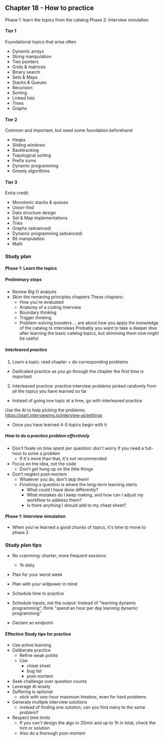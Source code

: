 ## Chapter 18 - How to practice

Phase 1: learn the topics from the catalog
Phase 2: Interview simulation

#### Tier 1

Foundational topics that arise often

- Dynamic arrays
- String manipulation
- Two pointers
- Grids & matrices
- Binary search
- Sets & Maps
- Stacks & Queues
- Recursion
- Sorting
- Linked lists
- Trees
- Graphs

#### Tier 2

Common and important, but need some foundation beforehand

- Heaps
- Sliding windows
- Backtracking
- Topological sorting
- Prefix sums
- Dynamic programming
- Greedy algorithms

#### Tier 3

Extra credit

- Monotonic stacks & queues
- Union-find
- Data structure design
- Set & Map implementations
- Tries
- Graphs (advanced)
- Dynamic programming (advanced)
- Bit manipulation
- Math

### Study plan

#### Phase 1: Learn the topics

##### Preliminary steps

- Review Big O analysis
- Skim the remaning principles chapters
  These chapters:
  - How you're evaluated
  - Anatomy of a coding interview
  - Boundary thinking
  - Trigger thinking
  - Problem-solving boosters
    ... are about how you apply the knowledge of the catalog to interviews
    Probably you want to take a deeper dive after learning the basic catelog topics, but skimming them now might be useful

##### Interleaved practice

1. Learn a topic: read chapter + do corresponding problems

- Dedicated practice as you go through the chapter the first time is important

2. Interleaved practice: practice interview problems picked randomly from all the topics you have learned so far

- Instead of going one topic at a time, go with interleaved practice

Use the AI to help picking the problems: https://start.interviewing.io/interview-ai/settings

- Once you have learned 4-5 topics begin with it

##### How to do a practice problem effectively

- Don't fixate on time spent per question: don't worry if you need a full-hour to solve a problem
  - If it's more than that, it's not recommended
- Focus on the idea, not the code
  - Don't get hung up on the little things
- Don't neglect post-mortem
  - Whatever you do, don't skip them!
  - Finishing a question is where the long-term learning starts
    - What could I have done differently?
    - What mistakes do I keep making, and how can I adjust my workflow to address them?
    - Is there anything I should add to my cheat sheet?

#### Phase 1: Interview simulation

- When you've learned a good chunks of topics, it's time to move to phase 2

### Study plan tips

- No cramming: shorter, more frequent sessions

  - 1h daily

- Plan for your worst week
- Plan with your willpower in mind
- Schedule time to practice
- Schedule inputs, not the output: Instead of "learning dynamic programming", think "spend an hour per day learning dynamic programming"
- Declare an endpoint

#### Effective Study tips for practice

- Use active learning
- Deliberate practice
  - Refine weak points
  - Use
    - cheat sheet
    - bug list
    - post-mortem
- Seek challenge over question counts
- Leverage AI wisely
- Suffering is optional
  - stick with one-hour maximum timebox, even for hard problems
- Generate multiple interview solutions
  - instead of finding one solution, can you find many to the same problem?
- Respect time limits
  - If you can't design the algo in 20min and up to 1h in total, check the hint or solution
  - Also do a thorough post-mortem
